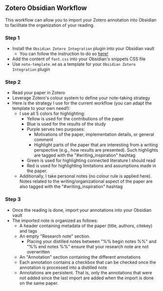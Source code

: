 ## Zotero Obsidian Workflow

This workflow can allow you to import your Zotero annotation into Obsidian to facilitate the organization of your reading.

### Step 1
- Install the `Obsidian Zotero Integration` plugin into your Obsidian vault
    - You can follow the instruction to do so [here!](https://github.com/mgmeyers/obsidian-zotero-integration)
- Add the content of `font.css` into your Obsidian's snippets CSS file
- Use `note-template.md` as a template for your `Obsidian Zotero Integration` plugin

### Step 2
- Read your paper in Zotero
- Leverage Zotero's colour system to define your note-taking strategy
- Here is the strategy I use for the current workflow (you can adapt the template to your own need!):
    - I use all 5 colors for highlighting:
        - Yellow is used for the contributions of the paper
        - Blue is used for the results of the study
        - Purple serves two purposes:
            - Motivations of the paper, implementation details, or general comment
            - Highlight parts of the paper that are interesting from a writing perspective (e.g., how results are presented). Such highlights are tagged with the "#writing_inspiration" hashtag
        - Green is used for highlighting connected literature I should read
        - Red is used for highlighting limitations and assumptions made in the paper.
    - Additionally, I take personal notes (no colour rule is applied here). Notes related to the writing/organizational aspect of the paper are also tagged with the "#writing_inspiration" hashtag

### Step 3
- Once the reading is done, import your annotations into your Obsidian vault
- The imported note is organized as follows:
    - A header containing metadata of the paper (title, authors, citekey) and tags
    - An empty "Research note" section. 
        - Placing your distilled notes between "%% begin notes %%" and "%% end notes %%" ensure that your research note are not overwritten
    - An "Annotation" section containing the different annotations
    - Each annotation contains a checkbox that can be checked once the annotation is processed into a distilled note
    - Annotations are persistent. That is, only the annotations that were not added since the last import are added when the import is done on the same paper.
    

